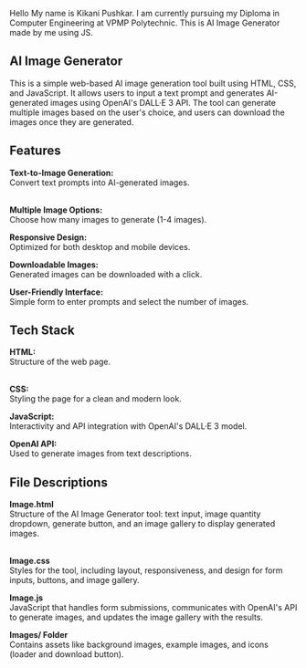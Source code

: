 Hello My name is Kikani Pushkar.
I am currently pursuing my Diploma in Computer Engineering at VPMP Polytechnic.
This is AI Image Generator made by me using JS.

<h2>AI Image Generator</h2>
This is a simple web-based AI image generation tool built using HTML, CSS, and JavaScript. It allows users to input a text prompt and generates AI-generated images using OpenAI's DALL·E 3 API. The tool can generate multiple images based on the user's choice, and users can download the images once they are generated.

<h2>Features</h2>
<b>Text-to-Image Generation:</b> <br> Convert text prompts into AI-generated images.<br><br>

<b>Multiple Image Options:</b> <br> Choose how many images to generate (1-4 images).<br>

<b> Responsive Design:</b> <br> Optimized for both desktop and mobile devices.<br>

<b> Downloadable Images:</b> <br> Generated images can be downloaded with a click.<br>

<b> User-Friendly Interface:</b> <br> Simple form to enter prompts and select the number of images. <br>

<h2>Tech Stack</h2>
<b>HTML:</b> <br> Structure of the web page. <br><br>

<b> CSS: </b> <br> Styling the page for a clean and modern look.<br>

<b> JavaScript:</b> <br> Interactivity and API integration with OpenAI's DALL·E 3 model.<br>

<b> OpenAI API: </b> <br> Used to generate images from text descriptions.<br>

<h2>File Descriptions </h2>
<b>Image.html </b> <br>
Structure of the AI Image Generator tool: text input, image quantity dropdown, generate button, and an image gallery to display generated images. <br></br>

<b> Image.css </b> <br>
Styles for the tool, including layout, responsiveness, and design for form inputs, buttons, and image gallery.<br>

<b> Image.js </b> <br>
JavaScript that handles form submissions, communicates with OpenAI's API to generate images, and updates the image gallery with the results.<br>

<b> Images/ Folder </b> <br>
Contains assets like background images, example images, and icons (loader and download button).
